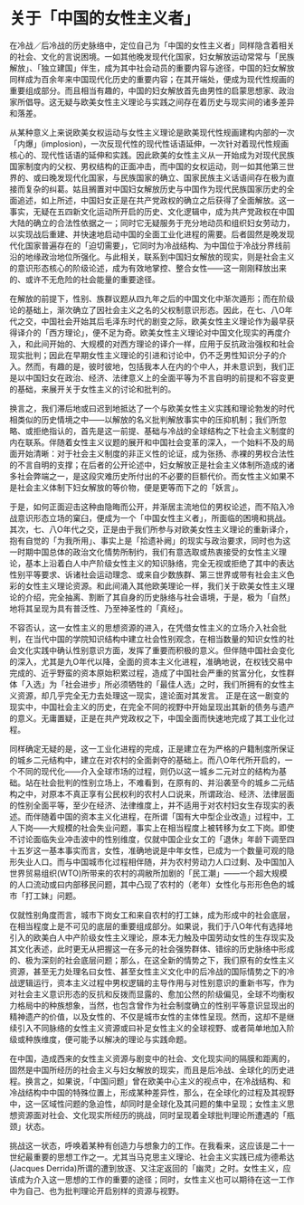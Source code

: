 # 关于「中国的女性主义者」

在冷战／后冷战的历史脉络中，定位自己为「中国的女性主义者」同样隐含着相关的社会、文化的言说困境。一如其他晚发现代化国家，妇女解放运动常常与「民族解放」、「独立建国」伴生，成为其中社会动员的重要内容与途径，中国的妇女解放同样成为百余年来中国现代化历史的重要内容；在其开端处，便成为现代性规画的重要组成部分。而且相当有趣的，中国的妇女解放首先由男性的启蒙思想家、政治家所倡导。这无疑与欧美女性主义理论与实践之间存在着历史与现实间的诸多差异和落差。

从某种意义上来说欧美女权运动与女性主义理论是欧美现代性规画建构内部的一次「内爆」(implosion)，一次反现代性的现代性话语延伸，一次针对着现代性规画核心的、现代性话语的延伸和实践。因此欧美的女性主义从一开始成为对现代民族国家制度内的父权、男权结构的正面冲击，而中国的女权运动，则一如其他第三世界的、或曰晚发现代化国家，与民族国家的确立、国家民族主义话语间存在极为直接而复杂的纠葛。姑且搁置对中国妇女解放历史与中国作为现代民族国家历史的全面追述，如上所述，中国妇女正是在共产党政权的确立之后获得了全面解放。这一事实，无疑在五四新文化运动所开启的历史、文化逻辑中，成为共产党政权在中国大陆的确立的合法性依据之一；同时它无疑服务于充分地动员和组织妇女劳动力，以实现战后重建、并快速地启动中国的全面工业化进程的需要。后者固然是晚发现代化国家普遍存在的「迫切需要」，它同时为冷战结构、为中国位于冷战分界线前沿的地缘政治地位所强化。与此相关，联系到中国妇女解放的现实，则是社会主义的意识形态核心的阶级论述，成为有效地掌控、整合女性——这一刚刚释放出来的、或许不无危险的社会能量的重要途径。

在解放的前提下，性别、族群议题从四九年之后的中国文化中渐次遁形；而在阶级论的基础上，渐次确立了因社会主义之名的父权制意识形态。因此，在七、八O年代之交，中国社会开始其后毛泽东时代的剧变之际，欧美女性主义理论作为最早获得译介的「西方理论」，便不足为奇。欧美女性主义理论对中国文化现实的再度介入，和此间开始的、大规模的对西方理论的译介一样，应用于反抗政治强权和社会现实批判；因此在早期女性主义理论的引进和讨论中，仍不乏男性知识分子的介入。然而，有趣的是，彼时彼地，包括我本人在内的个中人，并未意识到，我们正是以中国妇女在政治、经济、法律意义上的全面平等为不言自明的前提和不容变更的基础，来展开关于女性主义的讨论和批判的。

换言之，我们滞后地或曰迟到地抵达了一个与欧美女性主义实践和理论勃发的时代相类似的历史情境之中——以解放的名义批判解放事实中的压抑机制；我们所忽略、或拒绝指认的，首先是这一前提、基础与冷战的全球结构之下社会主义制度的内在联系。伴随着女性主义议题的展开和中国社会变革的深入，一个始料不及的局面开始清晰：对于社会主义制度的非正义性的论证，成为张扬、赤裸的男权合法性的不言自明的支撑；在后者的公开论述中，妇女解放正是社会主义体制所造成的诸多社会弊端之一，是这段灾难历史所付出的不必要的巨额代价。而女性主义如果不是社会主义体制下妇女解放的等价物，便是更等而下之的「妖言」。

于是，如何正面迎击这种由隐晦而公开，并渐居主流地位的男权论述，而不陷入冷战意识形态立场的窠臼，便成为一个「中国女性主义者」，所面临的困境和挑战。其次，七、八O年代之交，正是由于我们所参与对欧美女性主义理论的重新译介，抱有自觉的「为我所用」、事实上是「拾遗补阙」的现实与政治要求，同时也为这一时期中国总体的政治文化情势所制约，我们有意选取或热衷接受的女性主义理论，基本上沿着白人中产阶级女性主义的知识脉络，完全无视或拒绝了其中的表达性别平等要求、诉诸社会运动理念、或来自少数族群、第三世界或带有社会主义色彩的女性主义理论资源。和此间涌入其他欧美理论一样，我们关于欧美女性主义理论的介绍，完全抽离、割断了其自身的历史脉络与社会语境，于是，极为「自然」地将其呈现为具有普泛性、乃至神圣性的「真经」。

不容否认，这一女性主义的思想资源的进入，在凭借女性主义的立场介入社会批判，在当代中国的学院知识结构中建立社会性别观念，在相当数量的知识女性的社会文化实践中确认性别意识方面，发挥了重要而积极的意义。但伴随中国社会变化的深入，尤其是九O年代以降，全面的资本主义化进程，准确地说，在权钱交易中完成的、近乎野蛮的资本原始积累过程，造成了中国社会严重的贫富分化，女性群体「入选」为「社会进步」所必须牺牲的「最佳人选」之时，我们所拥有的女性主义资源，却几乎完全无力去处理这一现实，遑论面对其发言。 正是在这一剧变的现实中，中国社会主义的历史，在完全不同的视野中开始呈现出其新的债务与遗产的意义。无庸置疑，正是在共产党政权之下，中国全面而快速地完成了其工业化过程。

同样确定无疑的是，这一工业化进程的完成，正是建立在为严格的户籍制度所保证的城乡二元结构中，建立在对农村的全面剥夺的基础上。而八O年代所开启的，一个不同的现代化——介入全球市场的过程，则仍以这一城乡二元对立的结构为基础。站在社会批判的性别立场上，不难看到，在原有的、并沿袭至今的城乡二元结构之中，对原本不真正享有公民权利的农村人口说来，所谓政治、经济、法律层面的性别全面平等，至少在经济、法律维度上，并不适用于对农村妇女生存现实的表述。而伴随着中国的资本主义化进程，在所谓「国有大中型企业改造」过程中，工人下岗——大规模的社会失业问题，事实上在相当程度上被转移为女工下岗。即使不讨论面临失业冲击波中的性别维度，仅就中国企业女工的「退休」年龄下调至四十五岁这一基本事实而言，女性，准确地说是中年女性，已成为一个数量可观的隐形失业人口。而与中国城市化过程相伴随，并为农村劳动力人口过剩、及中国加入世界贸易组织(WTO)所带来的农村的凋敝所加剧的「民工潮」——一个超大规模的人口流动或曰内部移民问题，其中凸现了农村的（老年）女性化与形形色色的城市「打工妹」问题。

仅就性别角度而言，城市下岗女工和来自农村的打工妹，成为形成中的社会底层，在相当程度上是不可见的底层的重要组成部分。如果说，我们于八O年代有选择地引入的欧美白人中产阶级女性主义理论，原本无力触及中国劳动女性的生存现实及其文化表述，此时更无从把握这一在多元的社会强势群体、错综的历史脉络中形成的、极为深刻的社会底层问题；那么，在这全新的情势之下，我们原有的女性主义资源，甚至无力处理名曰女性、甚至女性主义文化中的后冷战的国际情势之下的冷战逻辑运行，资本主义过程中男权逻辑的主导作用与对性别意识的重新书写，作为对社会主义意识形态的反抗和反拨而显露的、愈加公然的阶级偏见，全球不均衡权力格局中的种族想象，当然，也包含曾作为社会制度确立的性别平等意识显现出的精神遗产的价值，以及女性的、不仅是城市女性的主体性呈现。然而，这却不是继续引入不同脉络的女性主义资源或曰补足女性主义的全球视野、或者简单地加入阶级或种族维度，便可能予以解决的理论与实践命题。

在中国，造成西来的女性主义资源与剧变中的社会、文化现实间的隔膜和距离的，固然是中国所经历的社会主义与妇女解放的现实，而且是后冷战、全球化的历史进程。换言之，如果说，「中国问题」曾在欧美中心主义的视点中，在冷战结构、和冷战结构中中国的特殊位置上，形成某种差异性，那么，在全球化的过程及其视野中，这一区域性问题的急迫性，却同时是全球化及其问题的集中呈现；女性主义思想资源面对社会、文化现实所经历的挑战，同时呈现着全球批判理论所遭遇的「瓶颈」状态。

挑战这一状态，呼唤着某种有创造力与想象力的工作。在我看来，这应该是二十一世纪最重要的思想工作之一。尤其当马克思主义理论、社会主义实践已成为德希达(Jacques Derrida)所谓的遭到放逐、又注定返回的「幽灵」之时。女性主义，应该成为介入这一思想的工作的重要的途径；同时，女性主义也可以期待在这一工作中为自己、也为批判理论开启别样的资源与视野。&#x20;

